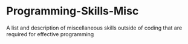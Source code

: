 # Programming-Skills-Misc
A list and description of miscellaneous skills outside of coding that are required for effective programming
